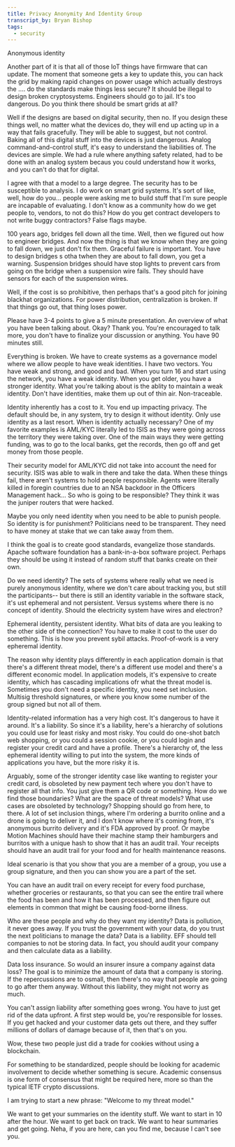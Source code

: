 ```yaml
---
title: Privacy Anonymity And Identity Group
transcript_by: Bryan Bishop
tags:
  - security
---
```

Anonymous identity

Another part of it is that all of those IoT things have firmware that can update. The moment that someone gets a key to update this, you can hack the grid by making rapid changes on power usage which actually destroys the .... do the standards make things less secure? It should be illegal to design broken cryptosystems. Engineers should go to jail. It's too dangerous. Do you think there should be smart grids at all?

Well if the designs are based on digital security, then no. If you design these things well, no matter what the devices do, they will end up acting up in a way that fails gracefully. They will be able to suggest, but not control. Baking all of this digital stuff into the devices is just dangerous. Analog command-and-control stuff, it's easy to understand the liabilities of. The devices are simple. We had a rule where anything safety related, had to be done with an analog system becaus you could understand how it works, and you can't do that for digital.

I agree with that a model to a large degree. The security has to be susceptible to analysis. I do work on smart grid systems. It's sort of like, well, how do you... people were asking me to build stuff that I'm sure people are incapable of evaluating. I don't know as a community how do we get people to, vendors, to not do this? How do you get contract developers to not write buggy contractors? False flags maybe.

100 years ago, bridges fell down all the time. Well, then we figured out how to engineer bridges. And now the thing is that we know when they are going to fall down, we just don't fix them. Graceful failure is important. You have to design bridges s otha twhen they are about to fall down, you get a warning. Suspension bridges should have stop lights to prevent cars from going on the bridge when a suspension wire fails. They should have sensors for each of the suspension wires.

Well, if the cost is so prohibitive, then perhaps that's a good pitch for joining blackhat organizations. For power distribution, centralization is broken. If that things go out, that thing loses power.

Please have 3-4 points to give a 5 minute presentation. An overview of what you have been talking about. Okay? Thank you. You're encouraged to talk more, you don't have to finalize your discussion or anything. You have 90 minutes still.

Everything is broken. We have to create systems as a governance model where we allow people to have weak identities. I have two vectors. You have weak and strong, and good and bad. When you turn 16 and start using the network, you have a weak identity. When you get older, you have a stronger identity. What you're talking about is the ablity to maintain a weak identity. Don't have identities, make them up out of thin air. Non-traceable.

Identity inherently has a cost to it. You end up impacting privacy. The default should be, in any system, try to design it without identity. Only use identity as a last resort. When is identity actually necessary? One of my favorite examples is AML/KYC literally led to ISIS as they were going across the territory they were taking over. One of the main ways they were getting funding, was to go to the local banks, get the records, then go off and get money from those people.

Their security model for AML/KYC did not take into account the need for security. ISIS was able to walk in there and take the data. When these things fail, there aren't systems to hold people responsible. Agents were literally killed in foregin countries due to an NSA backdoor in the Officers Management hack... So who is going to be responsible? They think it was the juniper routers that were hacked.

Maybe you only need identity when you need to be able to punish people. So identity is for punishment? Politicians need to be transparent. They need to have money at stake that we can take away from them.

I think the goal is to create good standards, evangelize those standards. Apache software foundation has a bank-in-a-box software project. Perhaps they should be using it instead of random stuff that banks create on their own.

Do we need identity? The sets of systems where really what we need is purely anonymous identity, where we don't care about tracking you, but still the participants-- but there is still an identity variable in the software stack, it's ust ephemeral and not persistent. Versus systems where there is no concept of identity. Should the electricity system have wires and electron?

Ephemeral identity, persistent identity. What bits of data are you leaking to the other side of the connection? You have to make it cost to the user do something. This is how you prevent sybil attacks. Proof-of-work is a very epheremal identity.

The reason why identity plays differently in each application domain is that there's a different threat model, there's a different use model and there's a different economic model. In application models, it's expensive to create identity, which has cascading implications ofr what the threat model is. Sometimes you don't need a specific identity, you need set inclusion. Multisig threshold signatures, or where you know some number of the group signed but not all of them.

Identity-related information has a very high cost. It's dangerous to have it around. It's a liability. So since it's a liability, here's a hierarchy of solutions you could use for least risky and most risky. You could do one-shot batch web shopping, or you could a session cookie, or you could login and register your credit card and have a profile. There's a hierarchy of, the less ephemeral identity willing to put into the system, the more kinds of applications you have, but the more risky it is.

Arguably, some of the stronger identity case like wanting to register your credit card, is obsoleted by new payment tech where you don't have to register all that info. You just give them a QR code or something. How do we find those boundaries? What are the space of threat models? What use cases are obsoleted by technology? Shopping should go from here, to there. A lot of set inclusion things, where I'm ordering a burrito online and a drone is going to deliver it, and I don't know where it's coming from,  it's anonymous burrito delivery and it's FDA approved by proof. Or maybe Motion Machines should have their machine stamp their hamburgers and burritos with a unique hash to show that it has an audit trail. Your receipts should have an audit trail for your food and for health maintenance reasons.

Ideal scenario is that you show that you are a member of a group, you use a group signature, and then you can show you are a part of the set.

You can have an audit trail on every receipt for every food purchase, whether groceries or restaurants, so that you can see the entire trail where the food has been and how it has been processed, and then figure out elements in common that might be causing food-borne illness.

Who are these people and why do they want my identity? Data is pollution, it never goes away. If you trust the government with your data, do you trust the next politicians to manage the data? Data is a liability. EFF should tell companies to not be storing data. In fact, you should audit your company and then  calculate data as a liability.

Data loss insurance. So would an insurer insure a company against data loss? The goal is to minimize the amount of data that a company is storing. If the repercussions are to osmall, then there's no way that people are going to go after them anyway. Without this liability, they might not worry as much.

You can't assign liability after something goes wrong. You have to just get rid of the data upfront. A first step would be, you're responsible for losses. If you get hacked and your customer data gets out there, and they suffer millions of dollars of damage because of it, then that's on you.

Wow, these two people just did a trade for cookies without using a blockchain.

For something to be standardized, people should be looking for academic involvement to decide whether something is secure. Academic consensus is one form of consensus that might be required here, more so than the typical IETF crypto discussions.

I am trying to start a new phrase: "Welcome to my threat model."

We want to get your summaries on the identity stuff. We want to start in 10 after the hour. We want to get back on track. We want to hear summaries and get going. Neha, if you are here, can you find me, because I can't see you.
